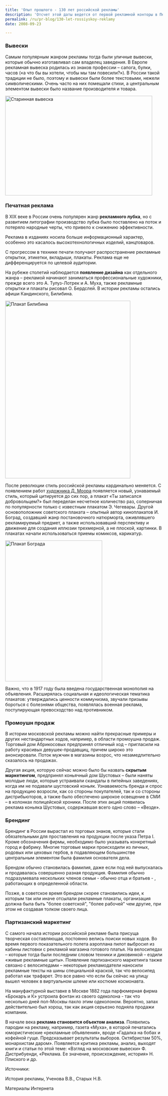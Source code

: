 ```yaml
---
title: 'Опыт прошлого - 130 лет российской рекламы'
description: 'Отсчет этой даты ведется от первой рекламной конторы в Петербурге – в 1878 открылась компания «Центральная контора объявлений торгового дома «Л. И Э. Метцель и Ко»». Контора занималась размещением объявлений в газетах.'
permalink: /ru/pr-blog/130-let-rossiyskoy-reklamy
date: 2008-09-23

---
```


<h3>Вывески</h3>

Самым популярным жанром рекламы тогда были уличные вывески, которые обычно изготавливал сам владелец заведения. В Европе рекламная вывеска родилась из знаков профессии – сапога, булки, часов («а что бы вы хотели, чтобы мы там повесили?»). В России такой традиции не было, поэтому и вывески были более текстовыми, нежели символическими. Очень часто на них помещали стихи, а центральным элементом вывески было название производителя и товара.

<img src="{{ site.assets }}/upload/historyphoto_viveska_03b.jpg" alt="Старинная вывеска" title="Старинная вывеска"  class="post__img" width="470" height="318">

<h3>Печатная реклама</h3>

В XIX веке в России очень популярен жанр <strong>рекламного лубка</strong>, но с развитием литографии производство лубка было поставлено на поток и потеряло народные черты, что привело к снижению эффективности.

Реклама в изданиях носила больше информационный характер, особенно это касалось высокотехнологичных изделий, канцтоваров.

С прогрессом в технике печати получают распространение рекламные открытки, этикетки, вкладыши, плакаты. Реклама еще не дифференцируется по целевой аудитории.

На рубеже столетий наблюдается <strong>появление дизайна</strong> как отдельного жанра – рекламой начинают заниматься профессиональные художники, прежде всего это А. Тулуз-Лотрек и А. Муха, также рекламные открытки  и плакаты рисовал О. Бердслей. В истории рекламы остались афиши Кандинского, Билибина.

<img src="{{ site.assets }}/upload/0060-069.jpg" alt="Плакат Билибина" title="Плакат Билибина"  class="post__img" width="400" height="567">

После революции стиль российской рекламы кардинально меняется. С появлением работ <a href="http://www.davno.ru/posters/collections/moor/poster-60.html">художника Д. Моора</a> появляется новый, узнаваемый стиль, который цитируется до сих пор, а плакат «Ты записался добровольцем?» был переделан несчетное количество раз, соперничая по популярности только с известным плакатом Э. Чегевары. Другой основоположник советского плаката – опытный автор киноплакатов И. Боград, создавший жанр постановочного натюрморта, оживлявшего рекламируемый предмет, а также использовавший перспективу и движение для создания иллюзии трехмерной, а не плоской, картинки. В плакатах начали использоваться приемы комиксов, карикатур.

<img src="{{ site.assets }}/upload/67_sanit.jpg" alt="Плакат Бограда" title="Плакат Бограда"  class="post__img" width="310" height="450">

Важно, что в 1917 году была введена государственная монополия на объявления. Расширялась социальная и идеологическая тематика плакатов: утверждались ценности коммунизма, звучали призывы бороться с болезнями общества, появлялась военная реклама, постулирующая превосходство над противником.

<h3>Промоушн продаж</h3>

В истории московской рекламы можно найти прекрасные примеры и других нестандартных ходов, например, в области промоушна продаж. Торговый дом Абрикосовых предпринял отличный ход – пригласили на работу красивых девушек-продавщиц, причем широко это анонсировали. Поток мужчин в магазины возрос, что незамедлительно сказалось на продажах.

Другая акция, которую сейчас можно было бы назвать <strong>скрытым маркетингом</strong>, предпринял коньячный дом  Шустовых – были наняты молодые люди, которые устраивали скандалы в питейных заведениях, когда им не подавали шустовский коньяк. Узнаваемость бренда и спрос на продукцию возросли, как со стороны покупателей, так и со стороны дистрибьюторов, а также было обеспечено широкое освещение в СМИ – в колонках полицейской хроники. После этих акций появилась реклама коньяка Шустовых, содержавшая всего одно слово – «Везде».

<h3>Брендинг</h3>

Брендинг в России вырастал из торговых знаков, которые стали обязательными для проставления на продукции после указа Петра I. Кроме обозначения фирмы, необходимо было указывать конкретный город и фабрику. Многие торговые марки происходили из личных, родовых или цеховых гербов, в подавляющем большинстве центральным элементом была фамилия основателя дела.

Брендом обычно становилась фамилия, даже если под ней выпускалась и продавалась совершенно разная продукция. Фамилия обычно подразумевала нескольких членов семьи - обычно отца и братьев - , работающих в определенной области.

Позже, в советское время брендом скорее становились идеи, к которым так или иначе отсылали рекламные плакаты, организация должна была быть "более советской", "более рабочей" чем другие, при этом не создавая толком своего лица.

<h3>Партизанский маркетинг</h3>

С самого начала истории российской рекламе была присуща творческая составляющая, постоянно велись поиски новых ходов. Во время первого показательного полета аэроплана пилот выбросил из кабины листовки с рекламой магазина готового платья. На велосипедах – которые тогда были последним словом техники и диковинкой – ездили «живые рекламные щиты». Появление партизанского маркетинга также связано с велосипедами – некоторые рекламодатели наносили рекламные тексты на шины специальной краской, так что велосипед работал как трафарет. Это все равно что если бы сейчас на улицу вышел человек в виртуальном шлеме или костюме космонавта.

На мануфактурной выставке в Москве 1882 года парфюмерная фирма «Брокаръ и К» устроила фонтан из своего одеколона - так что несколько дней пол-Москвы пахло этим одеколоном. Вероятно, запах действительно был хорош, так как акция серьезно подняла продажи компании.

В начале века <strong>реклама становится объектом анализа</strong>. Появились пародии на рекламу, например, газета «Муха», в которой печатались юмористические «рекламные объявления», вроде «Гадалка на бобах и кофейной гуще. Предсказывает результаты выборов. Октябристам 50%, монархистам даром». Появляется критика рекламы, анализ, выходят книги и  статьи по этой теме: «Взгляд на московские вывески» Ф. Дистрибуенди, «Реклама. Ее значение, происхождение, история» Н. Плиского и др.

Источники:

История рекламы, Ученова В.В., Старых Н.В.

Материалы Интернета

